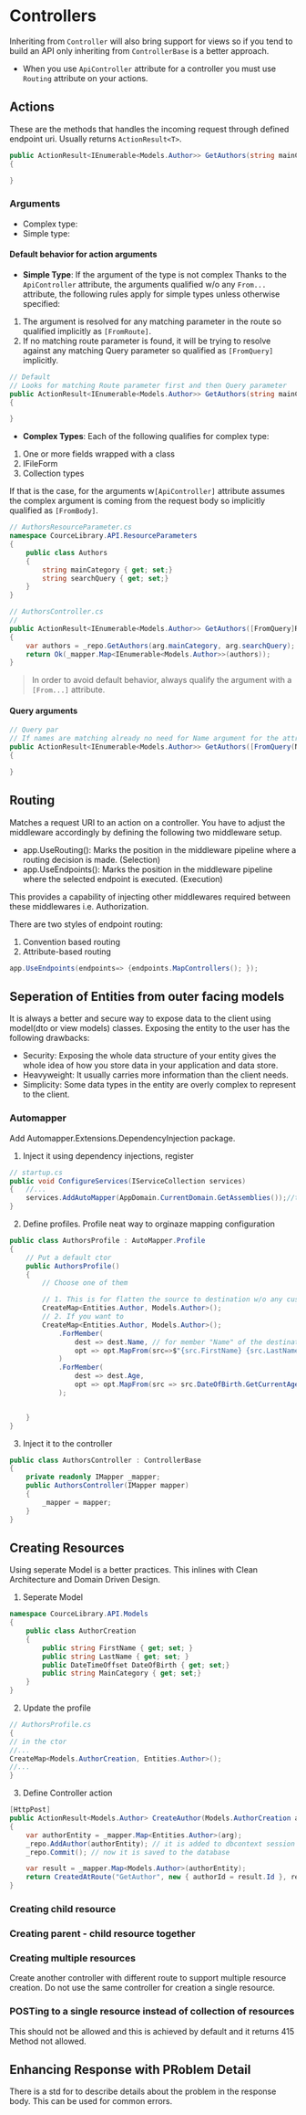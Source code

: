 # Controllers

Inheriting from `Controller` will also bring support for views so if you tend to build an API only inheriting from `ControllerBase` is a better approach.

- When you use `ApiController` attribute for a controller you must use `Routing` attribute on your actions.

## Actions
These are the methods that handles the incoming request through defined endpoint uri. Usually returns `ActionResult<T>`.
```csharp
public ActionResult<IEnumerable<Models.Author>> GetAuthors(string mainCategory)
{

}
```
### Arguments
- Complex type: 
- Simple type: 

#### Default behavior for action arguments

- **Simple Type**: If the argument of the type is not complex
Thanks to the `ApiController` attribute, the arguments qualified w/o any `From...` attribute, the following rules apply for simple types unless otherwise specified:

1. The argument is resolved for any matching parameter in the route so qualified implicitly as `[FromRoute]`.
2. If no matching route parameter is found, it will be trying to resolve against any matching Query parameter so qualified as `[FromQuery]` implicitly.

```csharp
// Default
// Looks for matching Route parameter first and then Query parameter
public ActionResult<IEnumerable<Models.Author>> GetAuthors(string mainCategory)
{

}
```

- **Complex Types**: Each of the following qualifies for complex type:
1. One or more fields wrapped with a class
2. IFileForm
3. Collection types

If that is the case, for the arguments w`[ApiController]` attribute assumes the complex argument is coming from the request body so implicitly qualified as `[FromBody]`.

```csharp
// AuthorsResourceParameter.cs
namespace CourceLibrary.API.ResourceParameters
{
    public class Authors
    {
        string mainCategory { get; set;}
        string searchQuery { get; set;}
    }
}

// AuthorsController.cs
// 
public ActionResult<IEnumerable<Models.Author>> GetAuthors([FromQuery]ResourceParameters.Authors arg)
{
    var authors = _repo.GetAuthors(arg.mainCategory, arg.searchQuery);
    return Ok(_mapper.Map<IEnumerable<Models.Author>>(authors));
}
```
> In order to avoid default behavior, always qualify the argument with a `[From...]` attribute.

#### Query arguments
```csharp
// Query par
// If names are matching already no need for Name argument for the attribute
public ActionResult<IEnumerable<Models.Author>> GetAuthors([FromQuery(Name="some_q_par_in_the query")] string mainCategory)
{

}
```
## Routing
Matches a request URI to an action on a controller. You have to adjust the middleware accordingly by defining the following two middleware setup.
- app.UseRouting(): Marks the position in the middleware pipeline where a routing decision is made. (Selection)
- app.UseEndpoints(): Marks the position in the middleware pipeline where the selected endpoint is executed. (Execution)

This provides a capability of injecting other middlewares required between these middlewares i.e. Authorization.

There are two styles of endpoint routing:
1. Convention based routing
2. Attribute-based routing
```csharp
app.UseEndpoints(endpoints=> {endpoints.MapControllers(); });
```
## Seperation of Entities from outer facing models
It is always a better and secure way to expose data to the client using model(dto or view models) classes.
Exposing the entity to the user has the following drawbacks:
- Security: Exposing the whole data structure of your entity gives the whole idea of how you store data in your application and data store.
- Heavyweight: It usually carries more information than the client needs.
- Simplicity: Some data types in the entity are overly complex to represent to the client.
### Automapper
Add Automapper.Extensions.DependencyInjection package.
1. Inject it using dependency injections, register
```csharp
// startup.cs
public void ConfigureServices(IServiceCollection services)
{   //...
    services.AddAutoMapper(AppDomain.CurrentDomain.GetAssemblies());//to scan profiles for mapping configuration
}
```
2. Define profiles. Profile neat way to orginaze mapping configuration
```csharp
public class AuthorsProfile : AutoMapper.Profile
{
    // Put a default ctor
    public AuthorsProfile()
    {
        // Choose one of them

        // 1. This is for flatten the source to destination w/o any custom conversion/projection
        CreateMap<Entities.Author, Models.Author>();
        // 2. If you want to 
        CreateMap<Entities.Author, Models.Author>();
            .ForMember(
                dest => dest.Name, // for member "Name" of the destination object
                opt => opt.MapFrom(src=>$"{src.FirstName} {src.LastName}") // Map from 
            )
            .ForMember(
                dest => dest.Age,
                opt => opt.MapFrom(src => src.DateOfBirth.GetCurrentAge())
            );


    }
}
```
3. Inject it to the controller
```csharp
public class AuthorsController : ControllerBase
{
    private readonly IMapper _mapper;
    public AuthorsController(IMapper mapper)
    {
        _mapper = mapper;
    }
}
```



## Creating Resources
Using seperate Model is a better practices. This inlines with Clean Architecture and Domain Driven Design.

1. Seperate Model
```csharp
namespace CourceLibrary.API.Models
{
    public class AuthorCreation
    {
        public string FirstName { get; set; }
        public string LastName { get; set; }
        public DateTimeOffset DateOfBirth { get; set;}
        public string MainCategory { get; set;}
    }
}
```

2.  Update the profile
```csharp
// AuthorsProfile.cs
{
// in the ctor
//...
CreateMap<Models.AuthorCreation, Entities.Author>();
//...
}
```

3. Define Controller action
```csharp
[HttpPost]
public ActionResult<Models.Author> CreateAuthor(Models.AuthorCreation arg)
{
    var authorEntity = _mapper.Map<Entities.Author>(arg);
    _repo.AddAuthor(authorEntity); // it is added to dbcontext session not the db itself
    _repo.Commit(); // now it is saved to the database

    var result = _mapper.Map<Models.Author>(authorEntity);
    return CreatedAtRoute("GetAuthor", new { authorId = result.Id }, result);
}
```
### Creating child resource

### Creating parent - child resource together

### Creating multiple resources
Create another controller with different route to support multiple resource creation. Do not use the same controller for creation a single resource.

### POSTing to a single resource instead of collection of resources
This should not be allowed and this is achieved by default and it returns 415 Method not allowed.


## Enhancing Response with PRoblem Detail
There is a std for to describe details about the problem in the response body. This can be used for common errors.